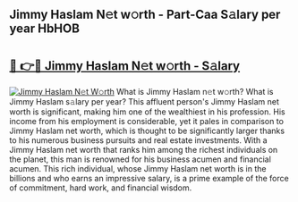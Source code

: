 ## Jimmy Haslam N𝚎t w𝚘rth - Part-Caa S𝚊lary per year HbHOB

# <h2><a href="http://gc1iiz.nevu.top/?p=Jimmy+Haslam">🔗 👉🔴 Jimmy Haslam N𝚎t w𝚘rth - S𝚊lary</a></h2>

[![Jimmy Haslam N𝚎t W𝚘rth](https://i.imgur.com/Oavwk0R.jpeg)](http://gc1iiz.nevu.top/?p=Jimmy+Haslam)
What is Jimmy Haslam n𝚎t w𝚘rth? What is Jimmy Haslam s𝚊lary per year?
This affluent person's Jimmy Haslam net worth is significant, making him one of the wealthiest in his profession. His income from his employment is considerable, yet it pales in comparison to Jimmy Haslam net worth, which is thought to be significantly larger thanks to his numerous business pursuits and real estate investments. With a Jimmy Haslam net worth that ranks him among the richest individuals on the planet, this man is renowned for his business acumen and financial acumen. This rich individual, whose Jimmy Haslam net worth is in the billions and who earns an impressive salary, is a prime example of the force of commitment, hard work, and financial wisdom.
